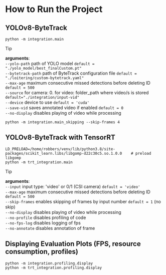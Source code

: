 # How to Run the Project

## YOLOv8-ByteTrack
```
python -m integration.main
```
> [!TIP]
**arguments**: <br/>
`--yolo-path`       path of YOLO model `default = "./yolo_model/best_finalCustom.pt"`  <br/>
`--bytetrack-path`  path of ByteTrack configuration file `default = "./loitering/custom-bytetrack.yaml"` <br/>
`--max-age`         maximum consecutive missed detections before deleting ID `default = 500` <br/>
`--source`          for camera: 0. for video: folder_path where video/s is stored `default="./integration/input-vid"` <br/>
`--device`          device to use `default = 'cuda'`<br/>
`--save-vid`        saves annotated video if enabled `default = 0` <br/>
`--no-display`      disables playing of video while processing <br/>

```
python -m integration.main_skipping --skip-frames 4
```

## YOLOv8-ByteTrack with TensorRT
```
LD_PRELOAD=/home/robbers/venv/lib/python3.8/site-packages/scikit_learn.libs/libgomp-d22c30c5.so.1.0.0    # preload libgomp
python -m trt_integration.main
```
> [!TIP]
**arguments**: <br/>
`--input`        input type: 'video' or 0/1 (CSI camera) `default = 'video'` <br/>
`--max-age`      maximum consecutive missed detections before deleting ID `default = 500` <br/>
`--skip-frames`  enables skipping of frames by input number `default = 1` (no skip) <br/>
`--no-display`   disables playing of video while processing <br/>
`--no-profile`   disables profiling of code <br/>
`--no-fps-log`   disables logging of fps <br/>
`--no-annotate`  disables annotation of frame <br/>

## Displaying Evaluation Plots (FPS, resource consumption, profiles)
```
python -m integration.profiling.display
python -m trt_integration.profiling.display
```
